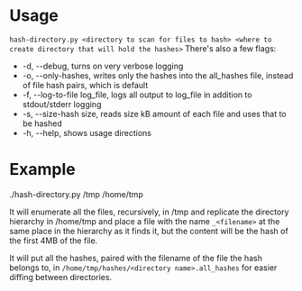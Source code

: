Usage
=====
`hash-directory.py <directory to scan for files to hash> <where to create directory that will hold the hashes>`
There's also a few flags:
+ -d, --debug, turns on very verbose logging
+ -o, --only-hashes, writes only the hashes into the all_hashes file, instead of file hash pairs, which is default
+ -f, --log-to-file log_file, logs all output to log_file in addition to stdout/stderr logging
+ -s, --size-hash size, reads size kB amount of each file and uses that to be hashed
+ -h, --help, shows usage directions

Example
=====
./hash-directory.py /tmp /home/tmp

It will enumerate all the files, recursively, in /tmp and replicate the directory hierarchy in /home/tmp and place a file with the name `_<filename>` at the same place in the hierarchy as it finds it, but the content will be the hash of the first 4MB of the file.

It will put all the hashes, paired with the filename of the file the hash belongs to, in `/home/tmp/hashes/<directory name>.all_hashes` for easier diffing between directories.
